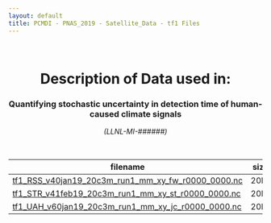 ```yaml
---
layout: default
title: PCMDI - PNAS_2019 - Satellite_Data - tf1 Files
---
```


<br>
<center>
    <p>
        <h1>Description of Data used in:</h1>
        <h3>Quantifying stochastic uncertainty in detection time of human-caused climate signals</h3>
    </p>
    <p><em>(LLNL-MI-######)</em></p>
</center>
<br>

filename | size
   ---   | ---:
[tf1_RSS_v40jan19_20c3m_run1_mm_xy_fw_r0000_0000.nc]({{site.baseurl}}/climate-data/PNAS_2019/Satellite_Data/tf1/tf1_RSS_v40jan19_20c3m_run1_mm_xy_fw_r0000_0000.nc) | 20M
[tf1_STR_v41feb19_20c3m_run1_mm_xy_st_r0000_0000.nc]({{site.baseurl}}/climate-data/PNAS_2019/Satellite_Data/tf1/tf1_STR_v41feb19_20c3m_run1_mm_xy_st_r0000_0000.nc) | 20M
[tf1_UAH_v60jan19_20c3m_run1_mm_xy_jc_r0000_0000.nc]({{site.baseurl}}/climate-data/PNAS_2019/Satellite_Data/tf1/tf1_UAH_v60jan19_20c3m_run1_mm_xy_jc_r0000_0000.nc) | 20M